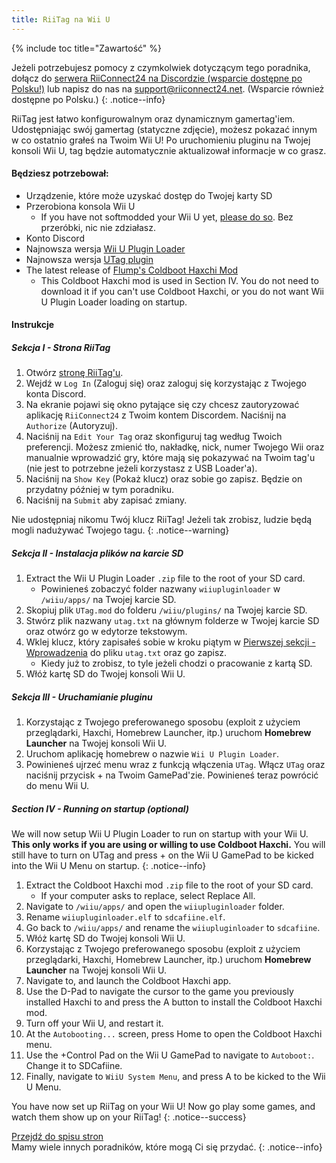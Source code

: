 ```yaml
---
title: RiiTag na Wii U
---
```


{% include toc title="Zawartość" %}

Jeżeli potrzebujesz pomocy z czymkolwiek dotyczącym tego poradnika, dołącz do [serwera RiiConnect24 na Discordzie (wsparcie dostępne po Polsku!)](https://discord.gg/b4Y7jfD) lub napisz do nas na [support@riiconnect24.net](mailto:support@riiconnect24.net). (Wsparcie również dostępne po Polsku.)
{: .notice--info}

RiiTag jest łatwo konfigurowalnym oraz dynamicznym gamertag'iem. Udostępniając swój gamertag (statyczne zdjęcie), możesz pokazać innym w co ostatnio grałeś na Twoim Wii U! Po uruchomieniu pluginu na Twojej konsoli Wii U, tag będzie automatycznie aktualizował informacje w co grasz.

#### Będziesz potrzebował:

- Urządzenie, które może uzyskać dostęp do Twojej karty SD
- Przerobiona konsola Wii U
   - If you have not softmodded your Wii U yet, [please do so](https://wiiu.hacks.guide). Bez przeróbki, nic nie zdziałasz.
- Konto Discord
- Najnowsza wersja [Wii U Plugin Loader](https://github.com/Maschell/WiiUPluginLoader/releases)
- Najnowsza wersja [UTag plugin](https://github.com/RiiConnect24/UTag/releases)
- The latest release of [Flump's Coldboot Haxchi Mod](https://www.dropbox.com/sh/gxkf72jia1adpyg/AACPMfGU2AyWUZmhU2awjSsca/Haxchi-CBHC%20Flump%20Mod.zip?dl=1)
   - This Coldboot Haxchi mod is used in Section IV. You do not need to download it if you can't use Coldboot Haxchi, or you do not want Wii U Plugin Loader loading on startup.

#### Instrukcje

##### Sekcja I - Strona RiiTag

1. Otwórz [stronę RiiTag'u](https://tag.rc24.xyz/).
2. Wejdź w `Log In` (Zaloguj się) oraz zaloguj się korzystając z Twojego konta Discord.
3. Na ekranie pojawi się okno pytające się czy chcesz zautoryzować aplikację `RiiConnect24` z Twoim kontem Discordem. Naciśnij na `Authorize` (Autoryzuj).
4. Naciśnij na `Edit Your Tag` oraz skonfiguruj tag według Twoich preferencji. Możesz zmienić tło, nakładkę, nick, numer Twojego Wii oraz manualnie wprowadzić gry, które mają się pokazywać na Twoim tag'u (nie jest to potrzebne jeżeli korzystasz z USB Loader'a).
5. Naciśnij na `Show Key` (Pokaż klucz)</code> oraz sobie go zapisz. Będzie on przydatny później w tym poradniku.
6. Naciśnij na `Submit` aby zapisać zmiany.

Nie udostępniaj nikomu Twój klucz RiiTag! Jeżeli tak zrobisz, ludzie będą mogli nadużywać Twojego tagu.
{: .notice--warning}

##### Sekcja II - Instalacja plików na karcie SD

1. Extract the Wii U Plugin Loader `.zip` file to the root of your SD card.
   - Powinieneś zobaczyć folder nazwany `wiiupluginloader` w `/wiiu/apps/` na Twojej karcie SD.
2. Skopiuj plik `UTag.mod` do folderu `/wiiu/plugins/` na Twojej karcie SD.
3. Stwórz plik nazwany `utag.txt` na głównym folderze w Twojej karcie SD oraz otwórz go w edytorze tekstowym.
4. Wklej klucz, który zapisałeś sobie w kroku piątym w [Pierwszej sekcji - Wprowadzenia](#section-i---getting-started) do pliku `utag.txt` oraz go zapisz.
   - Kiedy już to zrobisz, to tyle jeżeli chodzi o pracowanie z kartą SD.
5. Włóż kartę SD do Twojej konsoli Wii U.

##### Sekcja III - Uruchamianie pluginu

1. Korzystając z Twojego preferowanego sposobu (exploit z użyciem przeglądarki, Haxchi, Homebrew Launcher, itp.) uruchom **Homebrew Launcher** na Twojej konsoli Wii U.
2. Uruchom aplikację homebrew o nazwie `Wii U Plugin Loader`.
3. Powinieneś ujrzeć menu wraz z funkcją włączenia `UTag`. Włącz `UTag` oraz naciśnij przycisk + na Twoim GamePad'zie. Powinieneś teraz powrócić do menu Wii U.

##### Section IV - Running on startup (optional)

We will now setup Wii U Plugin Loader to run on startup with your Wii U. **This only works if you are using or willing to use Coldboot Haxchi.** You will still have to turn on UTag and press + on the Wii U GamePad to be kicked into the Wii U Menu on startup.
{: .notice--info}

1. Extract the Coldboot Haxchi mod `.zip` file to the root of your SD card.
   - If your computer asks to replace, select Replace All.
2. Navigate to `/wiiu/apps/` and open the `wiiupluginloader` folder.
3. Rename `wiiupluginloader.elf` to `sdcafiine.elf`.
4. Go back to `/wiiu/apps/` and rename the `wiiupluginloader` to `sdcafiine`.
5. Włóż kartę SD do Twojej konsoli Wii U.
6. Korzystając z Twojego preferowanego sposobu (exploit z użyciem przeglądarki, Haxchi, Homebrew Launcher, itp.) uruchom **Homebrew Launcher** na Twojej konsoli Wii U.
6. Navigate to, and launch the Coldboot Haxchi app.
7. Use the D-Pad to navigate the cursor to the game you previously installed Haxchi to and press the A button to install the Coldboot Haxchi mod.
8. Turn off your Wii U, and restart it.
9. At the `Autobooting...` screen, press Home to open the Coldboot Haxchi menu.
10. Use the +Control Pad on the Wii U GamePad to navigate to `Autoboot:`. Change it to SDCafiine.
11. Finally, navigate to `WiiU System Menu`, and press A to be kicked to the Wii U Menu.

You have now set up RiiTag on your Wii U! Now go play some games, and watch them show up on your RiiTag!
{: .notice--success}

[Przejdź do spisu stron](site-navigation)<br> Mamy wiele innych poradników, które mogą Ci się przydać.
{: .notice--info}

